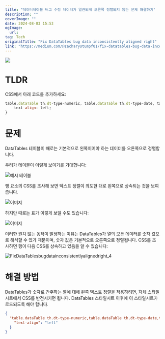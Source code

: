 ```yaml
---
title: "데이터테이블 버그 수정 데이터가 일관되게 오른쪽 정렬되지 않는 문제 해결하기"
description: ""
coverImage: ""
date: 2024-08-03 15:53
ogImage: 
  url: 
tag: Tech
originalTitle: "Fix DataTables bug data inconsistently aligned right"
link: "https://medium.com/@zacharystumpf01/fix-datatables-bug-data-inconsistently-aligned-right-16b81d3f1a55"
---
```




<img src="/assets/img/FixDataTablesbugdatainconsistentlyalignedright_0.png" />

# TLDR

CSS에서 아래 코드를 추가하세요:

```js
table.dataTable th.dt-type-numeric, table.dataTable th.dt-type-date, table.dataTable td.dt-type-numeric, table.dataTable td.dt-type-date {
    text-align: left;
}
```

<div class="content-ad"></div>

# 문제

DataTables 테이블이 때로는 기본적으로 왼쪽이어야 하는 데이터를 오른쪽으로 정렬합니다.

우리가 테이블이 이렇게 보이기를 기대합니다:

![예시 테이블](/assets/img/FixDataTablesbugdatainconsistentlyalignedright_1.png)

<div class="content-ad"></div>

행 요소의 CSS를 조사해 보면 텍스트 정렬이 의도한 대로 왼쪽으로 상속되는 것을 보여줍니다.

![이미지](/assets/img/FixDataTablesbugdatainconsistentlyalignedright_2.png)

하지만 때로는 표가 이렇게 보일 수도 있습니다:

![이미지](/assets/img/FixDataTablesbugdatainconsistentlyalignedright_3.png)

<div class="content-ad"></div>

이러한 원치 않는 동작이 발생하는 이유는 DataTables가 열의 모든 데이터를 숫자 값으로 해석할 수 있기 때문이며, 숫자 값은 기본적으로 오른쪽으로 정렬됩니다. CSS를 조사하면 행이 다음 CSS를 상속하고 있음을 알 수 있습니다:

![FixDataTablesbugdatainconsistentlyalignedright_4](/assets/img/FixDataTablesbugdatainconsistentlyalignedright_4.png)

# 해결 방법

DataTables가 숫자로 간주하는 열에 대해 왼쪽 텍스트 정렬을 적용하려면, 자체 스타일시트에서 CSS를 반전시키면 됩니다. DataTables 스타일시트 이후에 이 스타일시트가 로드되도록 해야 합니다.

<div class="content-ad"></div>

```json
{
  "table.dataTable th.dt-type-numeric,table.dataTable th.dt-type-date,table.dataTable td.dt-type-numeric,table.dataTable td.dt-type-date": {
    "text-align": "left"
  }
}
```

